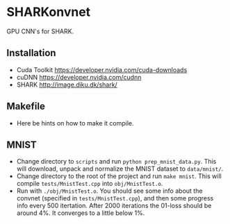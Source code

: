 # SHARKonvnet
GPU CNN's for SHARK.

## Installation
* Cuda Toolkit https://developer.nvidia.com/cuda-downloads
* cuDNN https://developer.nvidia.com/cudnn
* SHARK http://image.diku.dk/shark/

## Makefile
* Here be hints on how to make it compile.

## MNIST
* Change directory to `scripts` and run `python prep_mnist_data.py`. This will download, unpack and normalize the MNIST dataset to `data/mnist/`.
* Change directory to the root of the project and run `make mnist`. This will compile `tests/MnistTest.cpp` into `obj/MnistTest.o`.
* Run with `./obj/MnistTest.o`. You should see some info about the convnet (specified in `tests/MnistTest.cpp`), and then some progress info every 500 itertation. After 2000 iterations the 01-loss should be around 4%. It converges to a little below 1%.
